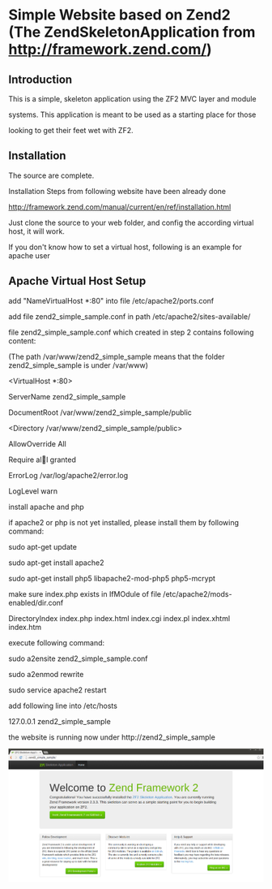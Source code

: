 Simple Website based on Zend2 (The ZendSkeletonApplication from http://framework.zend.com/)
=======================

Introduction
------------
This is a simple, skeleton application using the ZF2 MVC layer and module

systems. This application is meant to be used as a starting place for those

looking to get their feet wet with ZF2.

Installation
------------
The source are complete.

Installation Steps from following website have been already done

http://framework.zend.com/manual/current/en/ref/installation.html

Just clone the source to your web folder, and config the according virtual host, it will work.

If you don't know how to set a virtual host, following is an example for apache user

Apache Virtual Host Setup
-------------------------
add "NameVirtualHost *:80" into file /etc/apache2/ports.conf

add file zend2_simple_sample.conf in path /etc/apache2/sites-available/

file zend2_simple_sample.conf which created in step 2 contains following content:

(The path /var/www/zend2_simple_sample means that the folder zend2_simple_sample is under /var/www)

<VirtualHost *:80>

ServerName zend2_simple_sample

DocumentRoot /var/www/zend2_simple_sample/public

<Directory /var/www/zend2_simple_sample/public>

AllowOverride All

Require all granted

</Directory>

ErrorLog /var/log/apache2/error.log

LogLevel warn

</VirtualHost>

install apache and php

if apache2 or php is not yet installed, please install them by following command:

sudo apt-get update

sudo apt-get install apache2

sudo apt-get install php5 libapache2-mod-php5 php5-mcrypt

make sure index.php exists in IfMOdule of file /etc/apache2/mods-enabled/dir.conf

<IfModule mod_dir.c>

DirectoryIndex index.php index.html index.cgi index.pl index.xhtml index.htm
</IfModule>

execute following command:

sudo a2ensite zend2_simple_sample.conf

sudo a2enmod rewrite

sudo service apache2 restart

add following line into  /etc/hosts 

127.0.0.1 zend2_simple_sample

the website is running now under http://zend2_simple_sample 

![alt tag](https://raw.githubusercontent.com/osbominix/resources/master/images/zend2.png)
